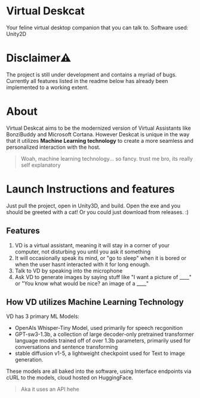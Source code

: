 # Virtual Deskcat
 Your feline virtual desktop companion that you can talk to.
 Software used: Unity2D

 # Disclaimer⚠️
 The project is still under development and contains a myriad of bugs. Currently all features listed in the readme below has already been implemented to a working extent.

 # About
 Virtual Deskcat aims to be the modernized version of Virtual Assistants like BonziBuddy and Microsoft Cortana. However Deskcat is unique in the way that it utilizes **Machine Learning technology** to create a more seamless and personalized interaction with the host.

> Woah, machine learning technology... so fancy. trust me bro, its really self explanatory

# Launch Instructions and features
Just pull the project, open in Unity3D, and build. Open the exe and you should be greeted with a cat!
Or you could just download from releases. :)

## Features
1. VD is a virtual assistant, meaning it will stay in a corner of your computer, not disturbing you until you ask it something
2. It will occasionally speak its mind, or "go to sleep" when it is bored or when the user hasnt interacted with it for long enough.
3. Talk to VD by speaking into the microphone
4. Ask VD to generate images by saying stuff like "I want a picture of ____" or "You know what would be nice? an image of a ____"

 ## How VD utilizes Machine Learning Technology
 VD has 3 primary ML Models:
 - OpenAIs Whisper-Tiny Model, used primarily for speech recgonition
 - GPT-sw3-1.3b, a collection of large decoder-only pretrained transformer language models trained off of over 1.3b parameters, primarily used for conversations and sentence transforming
 - stable diffusion v1-5, a lightweight checkpoint used for Text to image generation.

These models are all baked into the software, using Interface endpoints via cURL to the models, cloud hosted on HuggingFace.

> Aka it uses an API hehe


 
